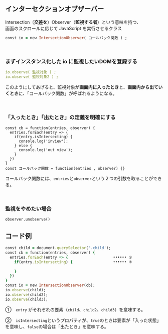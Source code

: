 

## インターセクションオブザーバー
Intersection（**交差を**）Observer（**監視する者**）という意味を持つ、  
画面のスクロールに応じて JavaScript を実行させるクラス
```rb
const io = new IntersectionObserver( コールバック関数 ) ;
```
<br>

### まずインスタンス化した **io** に監視したいDOMを登録する
```yml
io.observe( 監視対象 ) ;
io.observe( 監視対象2 ) ; 
```
このようにしてあげると、監視対象が**画面内に入ったとき**と、**画面内から出ていくとき**に、「コールバック関数」が呼ばれるようになる。  

<br>

### 「入ったとき」「出たとき」の定義を明確にする
```ZAP
const cb = function(entries, observer) {
  entries.forEach(entry => {
    if(entry.isIntersecting) {
      console.log('inview');
    } else {
      console.log('out view');
    }
  })
}
const コールバック関数 = function(entries , observer) {}
```
コールバック関数には、`entries`と`observer`という２つの引数を取ることができる。  


<br>

### 監視をやめたい場合
```
observer.unobserve()
```


## コード例
```rb
const child = document.querySelector('.child');
const cb = function(entries, observer) {
  entries.forEach(entry => {                    •••••• ①
    if(entry.isIntersecting) {                  •••••• ②
      
    }
  })
}
const io = new IntersectionObserver(cb);
io.observe(child);
io.observe(child2);
io.observe(child3);
```

①　`entry` がそれぞれの要素（`child`、`child2`、`child3`）を意味する。

②　`isIntersecting`というプロパティが、`true`のときは要素が「入った状態」を意味し、`false`の場合は「出たとき」を意味する。  


